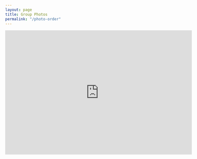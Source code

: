 ```yaml
---
layout: page
title: Group Photos
permalink: "/photo-order"
---
```



<iframe 
width=600
height=400
frameborder=0
src="https://docs.google.com/spreadsheets/d/e/2PACX-1vQpGkkkv3F0ygELH8fMMZHF_IkO_KL0FavdggkEeRi3ZBYn8Cmfuy9qCz3mCJUhuOeWBTjleigj-k5D/pubhtml?gid=865787930&amp;single=true&amp;widget=false&amp;chrome=false&amp;headers=false&amp;range=B2:C8"></iframe>
